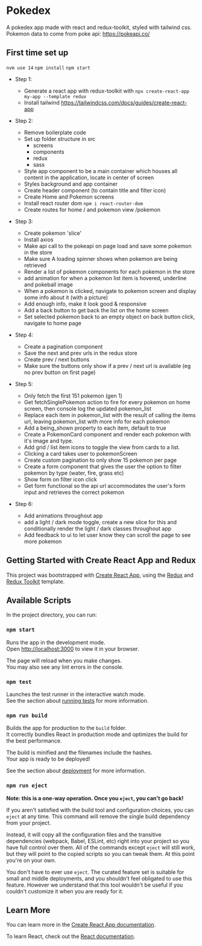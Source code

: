 # Pokedex
A pokedex app made with react and redux-toolkit, styled with tailwind css. Pokemon data to come from poke api: https://pokeapi.co/

## First time set up

`nvm use 14`
`npm install`
`npm start`

* Step 1:
	* Generate a react app with redux-toolkit with ` npx create-react-app my-app --template redux `
	* Install tailwind https://tailwindcss.com/docs/guides/create-react-app

* Step 2:
	* Remove boilerplate code
	* Set up folder structure in src
		* screens 
		* components
		* redux
		* sass
	* Style app component to be a main container which houses all content in the application, locate in center of screen
	* Styles background and app container
	* Create header component (to contain title and filter icon)
	* Create Home and Pokemon screens 
	* Install react router dom ` npm i react-router-dom `
	* Create routes for home / and pokemon view /pokemon
	

* Step 3: 
	* Create pokemon 'slice'
	* Install axios
	* Make api call to the pokeapi on page load and save some pokemon in the store
	* Make sure A loading spinner shows when pokemon are being retrieved 
	* Render a list of pokemon components for each pokemon in the store
	* add animation for when a pokemon list item is hovered, underline and pokeball image
	* When a pokemon is clicked, navigate to pokemon screen and display some info about it (with a picture)
	* Add enough info, make it look good & responsive
	* Add a back button to get back the list on the home screen
	* Set selected pokemon back to an empty object on back button click, navigate to home page

* Step 4:
	* Create a pagination component 
	* Save the next and prev urls in the redux store 
	* Create prev / next buttons
	* Make sure the buttons only show if a prev / next url is available (eg no prev button on first page)

* Step 5:
	* Only fetch the first 151 pokemon (gen 1)
	* Get fetchSinglePokemon action to fire for every pokemon on home screen, then console log the updated pokemon_list
	* Replace each item in pokemon_list with the result of calling the items url, leaving pokemon_list with more info for each pokemon
	* Add a being_shown property to each item, default to true
	* Create a PokemonCard component and render each pokemon with it's image and type.
	* Add grid / list item icons to toggle the view from cards to a list.
	* Clicking a card takes user to pokemonScreen
	* Create custom pagination to only show 15 pokemon per page
	* Create a form component that gives the user the option to filter pokemon by type (water, fire, grass etc)
	* Show form on filter icon click
	* Get form functional so the api url accommodates the user's form input and retrieves the correct pokemon 

* Step 6:
	* Add animations throughout app
	* add a light / dark mode toggle, create a new slice for this and conditionally render the light / dark classes throughout app
	* Add feedback to ui to let user know they can scroll the page to see more pokemon

## Getting Started with Create React App and Redux

This project was bootstrapped with [Create React App](https://github.com/facebook/create-react-app), using the [Redux](https://redux.js.org/) and [Redux Toolkit](https://redux-toolkit.js.org/) template.

## Available Scripts

In the project directory, you can run:

### `npm start`

Runs the app in the development mode.\
Open [http://localhost:3000](http://localhost:3000) to view it in your browser.

The page will reload when you make changes.\
You may also see any lint errors in the console.

### `npm test`

Launches the test runner in the interactive watch mode.\
See the section about [running tests](https://facebook.github.io/create-react-app/docs/running-tests) for more information.

### `npm run build`

Builds the app for production to the `build` folder.\
It correctly bundles React in production mode and optimizes the build for the best performance.

The build is minified and the filenames include the hashes.\
Your app is ready to be deployed!

See the section about [deployment](https://facebook.github.io/create-react-app/docs/deployment) for more information.

### `npm run eject`

**Note: this is a one-way operation. Once you `eject`, you can't go back!**

If you aren't satisfied with the build tool and configuration choices, you can `eject` at any time. This command will remove the single build dependency from your project.

Instead, it will copy all the configuration files and the transitive dependencies (webpack, Babel, ESLint, etc) right into your project so you have full control over them. All of the commands except `eject` will still work, but they will point to the copied scripts so you can tweak them. At this point you're on your own.

You don't have to ever use `eject`. The curated feature set is suitable for small and middle deployments, and you shouldn't feel obligated to use this feature. However we understand that this tool wouldn't be useful if you couldn't customize it when you are ready for it.

## Learn More

You can learn more in the [Create React App documentation](https://facebook.github.io/create-react-app/docs/getting-started).

To learn React, check out the [React documentation](https://reactjs.org/).
